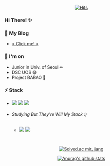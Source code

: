 <!--
**LeeMir/LeeMir** is a ✨ _special_ ✨ repository because its `README.md` (this file) appears on your GitHub profile.

Here are some ideas to get you started:

- 🔭 I’m currently working on ...

- 🌱 I’m currently learning ...

- 👯 I’m looking to collaborate on ...

- 🤔 I’m looking for help with ...

- 💬 Ask me about ...

- 📫 How to reach me: ...

- 😄 Pronouns: ...

- ⚡ Fun fact: ...

  -->
  
<div align="center">
  
[![Hits](https://hits.seeyoufarm.com/api/count/incr/badge.svg?url=https%3A%2F%2Fgithub.com%2FLeeMir&count_bg=%233BC4DD&title_bg=%23828282&icon=&icon_color=%23E7E7E7&title=HITS%21&edge_flat=false)](https://hits.seeyoufarm.com)

</div>

### Hi There! ✨

### 🌱 My Blog
* [ > Click me! <](https://leemir.github.io)

### 🔭 I'm on
* Junior in Univ. of Seoul ✏
* DSC UOS 😁
* Project BABAO 🐾

### ⚡ Stack

* <div>

  <a href="#" target="_blank"><img src="https://img.shields.io/badge/HTML5-E34F26?style=flat-square&logo=html5&logoColor=white"/></a>
  <a href="#" target="_blank"><img src="https://img.shields.io/badge/CSS3-1572B6?style=flat-square&logo=css3&logoColor=white"/></a>
  <a href="#" target="_blank"><img src="https://img.shields.io/badge/JavaScript-F7DF1E?style=flat-square&logo=javascript&logoColor=white"/></a>

</div>

* ###### Studying But They're Will My Stack :) </h6>
  * <div>
      <a href="#" target="_blank"><img src="https://img.shields.io/badge/React-61DAFB?style=flat-square&logo=react&logoColor=white"/></a>
      <a href="#" target="_blank"><img src="https://img.shields.io/badge/TypeScript-3178C6?style=flat-square&logo=typescript&logoColor=white"/></a>
    </div>
   

<br/>

<div align="center">

  [![Solved.ac mir_jjang](http://mazassumnida.wtf/api/v2/generate_badge?boj=mir_jjang&cache=c)](https://solved.ac/mir_jjang)

  [![Anurag's github stats](https://github-readme-stats.vercel.app/api?username=LeeMir&show_icons=true)](https://github.com/anuraghazra/github-readme-stats)

</div>
